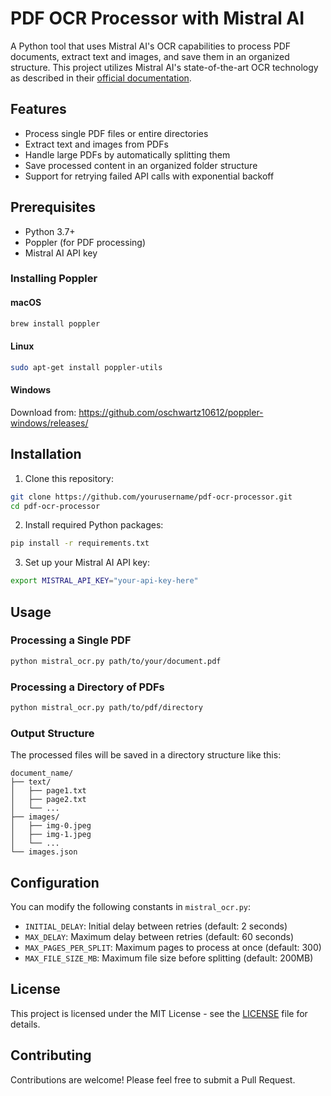 # PDF OCR Processor with Mistral AI

A Python tool that uses Mistral AI's OCR capabilities to process PDF documents, extract text and images, and save them in an organized structure. This project utilizes Mistral AI's state-of-the-art OCR technology as described in their [official documentation](https://mistral.ai/news/mistral-ocr).

## Features

- Process single PDF files or entire directories
- Extract text and images from PDFs
- Handle large PDFs by automatically splitting them
- Save processed content in an organized folder structure
- Support for retrying failed API calls with exponential backoff

## Prerequisites

- Python 3.7+
- Poppler (for PDF processing)
- Mistral AI API key

### Installing Poppler

#### macOS
```bash
brew install poppler
```

#### Linux
```bash
sudo apt-get install poppler-utils
```

#### Windows
Download from: https://github.com/oschwartz10612/poppler-windows/releases/

## Installation

1. Clone this repository:
```bash
git clone https://github.com/yourusername/pdf-ocr-processor.git
cd pdf-ocr-processor
```

2. Install required Python packages:
```bash
pip install -r requirements.txt
```

3. Set up your Mistral AI API key:
```bash
export MISTRAL_API_KEY="your-api-key-here"
```

## Usage

### Processing a Single PDF
```bash
python mistral_ocr.py path/to/your/document.pdf
```

### Processing a Directory of PDFs
```bash
python mistral_ocr.py path/to/pdf/directory
```

### Output Structure

The processed files will be saved in a directory structure like this:
```
document_name/
├── text/
│   ├── page1.txt
│   ├── page2.txt
│   └── ...
├── images/
│   ├── img-0.jpeg
│   ├── img-1.jpeg
│   └── ...
└── images.json
```

## Configuration

You can modify the following constants in `mistral_ocr.py`:
- `INITIAL_DELAY`: Initial delay between retries (default: 2 seconds)
- `MAX_DELAY`: Maximum delay between retries (default: 60 seconds)
- `MAX_PAGES_PER_SPLIT`: Maximum pages to process at once (default: 300)
- `MAX_FILE_SIZE_MB`: Maximum file size before splitting (default: 200MB)

## License

This project is licensed under the MIT License - see the [LICENSE](LICENSE) file for details.

## Contributing

Contributions are welcome! Please feel free to submit a Pull Request. 